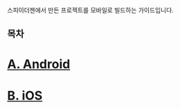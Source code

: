 스피이더젠에서 만든 프로젝트를 모바일로 빌드하는 가이드입니다.

## 목차

#  [A. Android](https://wikidocs.net/278959)

#  [B. iOS](https://wikidocs.net/278960)